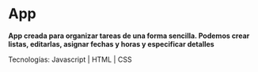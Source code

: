 # App

**App creada para organizar tareas de una forma sencilla. Podemos crear listas, editarlas, asignar fechas y horas  y especificar detalles**

Tecnologías: Javascript | HTML | CSS
